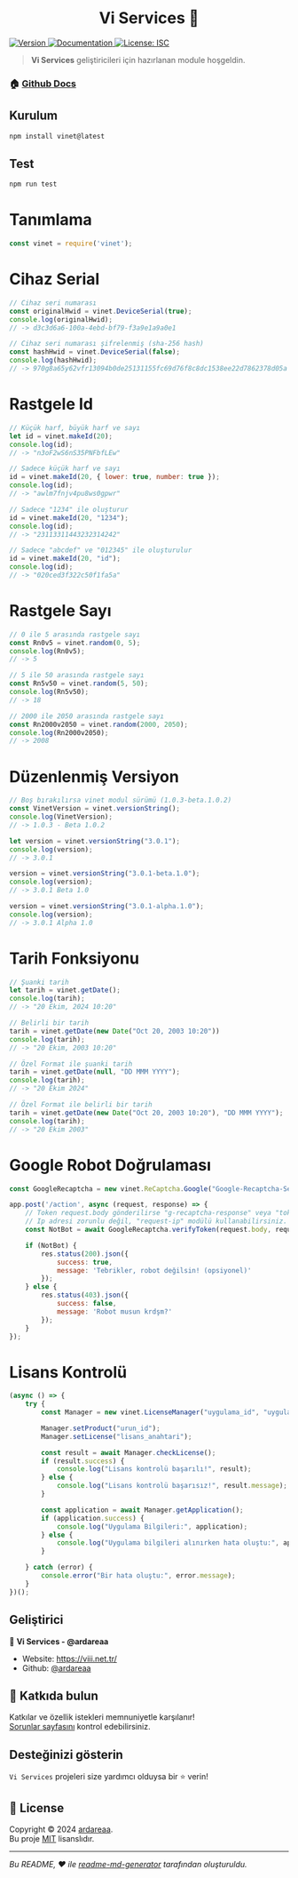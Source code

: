 <h1 align="center">
  Vi Services 👋
</h1>

<p>
  <a href="https://www.npmjs.com/package/vinet" target="_blank">
    <img alt="Version" src="https://img.shields.io/npm/v/vinet.svg">
  </a>
  <a href="https://github.com/ardareaa/vinet#readme" target="_blank">
    <img alt="Documentation" src="https://img.shields.io/badge/documentation-yes-brightgreen.svg" />
  </a>
  <a href="#" target="_blank">
    <img alt="License: ISC" src="https://img.shields.io/badge/License-ISC-yellow.svg" />
  </a>
</p>

> **Vi Services** geliştiricileri için hazırlanan module hoşgeldin.

### 🏠 [Github Docs](https://github.com/ardareaa/vinet#readme)

## Kurulum

```sh
npm install vinet@latest
```

## Test

```sh
npm run test
```

<div id="usage">

# Tanımlama

```javascript
const vinet = require('vinet');
```

# Cihaz Serial
```javascript
// Cihaz seri numarası
const originalHwid = vinet.DeviceSerial(true);
console.log(originalHwid);
// -> d3c3d6a6-100a-4ebd-bf79-f3a9e1a9a0e1

// Cihaz seri numarası şifrelenmiş (sha-256 hash)
const hashHwid = vinet.DeviceSerial(false);
console.log(hashHwid);
// -> 970g8a65y62vfr13094b0de25131155fc69d76f8c8dc1538ee22d7862378d05a
```

# Rastgele Id
```javascript
// Küçük harf, büyük harf ve sayı
let id = vinet.makeId(20);
console.log(id);
// -> "n3oF2wS6nS35PNFbfLEw"

// Sadece küçük harf ve sayı
id = vinet.makeId(20, { lower: true, number: true });
console.log(id);
// -> "awlm7fnjv4pu8ws0gpwr"

// Sadece "1234" ile oluşturur
id = vinet.makeId(20, "1234");
console.log(id);
// -> "23113311443232314242"

// Sadece "abcdef" ve "012345" ile oluşturulur
id = vinet.makeId(20, "id");
console.log(id);
// -> "020ced3f322c50f1fa5a"
```


# Rastgele Sayı
```javascript
// 0 ile 5 arasında rastgele sayı
const Rn0v5 = vinet.random(0, 5);
console.log(Rn0v5);
// -> 5

// 5 ile 50 arasında rastgele sayı
const Rn5v50 = vinet.random(5, 50); 
console.log(Rn5v50);
// -> 18

// 2000 ile 2050 arasında rastgele sayı
const Rn2000v2050 = vinet.random(2000, 2050);
console.log(Rn2000v2050);
// -> 2008
```

# Düzenlenmiş Versiyon
```javascript
// Boş bırakılırsa vinet modul sürümü (1.0.3-beta.1.0.2)
const VinetVersion = vinet.versionString();
console.log(VinetVersion);
// -> 1.0.3 - Beta 1.0.2

let version = vinet.versionString("3.0.1");
console.log(version);
// -> 3.0.1

version = vinet.versionString("3.0.1-beta.1.0");
console.log(version);
// -> 3.0.1 Beta 1.0

version = vinet.versionString("3.0.1-alpha.1.0");
console.log(version);
// -> 3.0.1 Alpha 1.0
```

# Tarih Fonksiyonu
```javascript
// Şuanki tarih
let tarih = vinet.getDate();
console.log(tarih);
// -> "20 Ekim, 2024 10:20"

// Belirli bir tarih
tarih = vinet.getDate(new Date("Oct 20, 2003 10:20"))
console.log(tarih);
// -> "20 Ekim, 2003 10:20"

// Özel Format ile şuanki tarih
tarih = vinet.getDate(null, "DD MMM YYYY");
console.log(tarih);
// -> "20 Ekim 2024"

// Özel Format ile belirli bir tarih
tarih = vinet.getDate(new Date("Oct 20, 2003 10:20"), "DD MMM YYYY");
console.log(tarih);
// -> "20 Ekim 2003"
```

# Google Robot Doğrulaması
```javascript
const GoogleRecaptcha = new vinet.ReCaptcha.Google("Google-Recaptcha-Secret");

app.post('/action', async (request, response) => {
    // Token request.body gönderilirse "g-recaptcha-response" veya "token" verisini alır veya direkt doğrulama tokeni gönderilir.
    // Ip adresi zorunlu değil, "request-ip" modülü kullanabilirsiniz.
    const NotBot = await GoogleRecaptcha.verifyToken(request.body, request.clientIp);

    if (NotBot) {
        res.status(200).json({
            success: true,
            message: 'Tebrikler, robot değilsin! (opsiyonel)'
        });
    } else {
        res.status(403).json({
            success: false,
            message: 'Robot musun krdşm?'
        });
    }
});
```

# Lisans Kontrolü
```javascript
(async () => {
    try {
        const Manager = new vinet.LicenseManager("uygulama_id", "uygulama_secret");

        Manager.setProduct("urun_id");
        Manager.setLicense("lisans_anahtari");

        const result = await Manager.checkLicense();
        if (result.success) {
            console.log("Lisans kontrolü başarılı!", result);
        } else {
            console.log("Lisans kontrolü başarısız!", result.message);
        }

        const application = await Manager.getApplication();
        if (application.success) {
            console.log("Uygulama Bilgileri:", application);
        } else {
            console.log("Uygulama bilgileri alınırken hata oluştu:", application.message);
        }

    } catch (error) {
        console.error("Bir hata oluştu:", error.message);
    }
})();
```
</div>

## Geliştirici

👤 **Vi Services - @ardareaa**

* Website: https://viii.net.tr/
* Github: [@ardareaa](https://github.com/ardareaa)

## 🤝 Katkıda bulun

Katkılar ve özellik istekleri memnuniyetle karşılanır!<br />[Sorunlar sayfasını](https://github.com/ardareaa/vinet/issues) kontrol edebilirsiniz.

## Desteğinizi gösterin

` Vi Services ` projeleri size yardımcı olduysa bir ⭐️ verin!

## 📝 License

Copyright © 2024 [ardareaa](https://github.com/ardareaa).<br />
Bu proje [MIT](https://github.com/ardareaa/vinet/blob/master/LICENSE) lisanslıdır.

***
_Bu README, ❤️ ile [readme-md-generator](https://github.com/kefranabg/readme-md-generator) tarafından oluşturuldu._